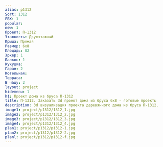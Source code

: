 ```yaml
---
alias: p1312
Sort: 1312
FBX: 1
popular: 
new: 1
Проект: П-1312
Этажность: Двухэтажный
Крыша: Прямая
Размер: 6х8
Площадь: 82
Эркер: 1
Балкон: 1
Кукушка: 
Гараж: 2
Котельная: 
Терраса: 
В чашу: 2
layout: project
hidemenu: 1
h1: Проект дома из бруса П-1312
title: П-1312. Заказать 3d проект дома из бруса 6х8 - готовые проекты
description: 3d визуализация проекта деревянного дома из бруса П-1312. Площадь 82 м2, размер 6х8. Вы можете внести любые изменения в проект.
image1: project/p1312/1312_1.jpg
image2: project/p1312/1312_2.jpg
image3: project/p1312/1312_3.jpg
image4: project/p1312/1312_4.jpg
plan1: project/p1312/p1312-1.jpg
plan2: project/p1312/p1312-2.jpg
planl: project/p1312/p1312-f.jpg
---
```

